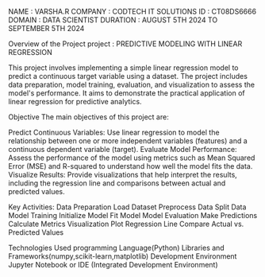 NAME : VARSHA.R COMPANY : CODTECH IT SOLUTIONS ID : CT08DS6666 DOMAIN : DATA SCIENTIST DURATION : AUGUST 5TH 2024 TO SEPTEMBER 5TH 2024

Overview of the Project
project : PREDICTIVE MODELING WITH LINEAR REGRESSION

This project involves implementing a simple linear regression model to predict a continuous target variable using a dataset. The project includes data preparation, model training, evaluation, and visualization to assess the model's performance. It aims to demonstrate the practical application of linear regression for predictive analytics.

Objective
The main objectives of this project are:

Predict Continuous Variables: Use linear regression to model the relationship between one or more independent variables (features) and a continuous dependent variable (target).
Evaluate Model Performance: Assess the performance of the model using metrics such as Mean Squared Error (MSE) and R-squared to understand how well the model fits the data.
Visualize Results: Provide visualizations that help interpret the results, including the regression line and comparisons between actual and predicted values.

Key Activities:
Data Preparation
    Load Dataset
    Preprocess Data
    Split Data
Model Training
    Initialize Model
    Fit Model
Model Evaluation
    Make Predictions
    Calculate Metrics
Visualization
    Plot Regression Line
    Compare Actual vs. Predicted Values


Technologies Used
     programming Language(Python)
     Libraries and Frameworks(numpy,scikit-learn,matplotlib)
     Development Environment
     Jupyter Notebook or IDE (Integrated Development Environment)
     
